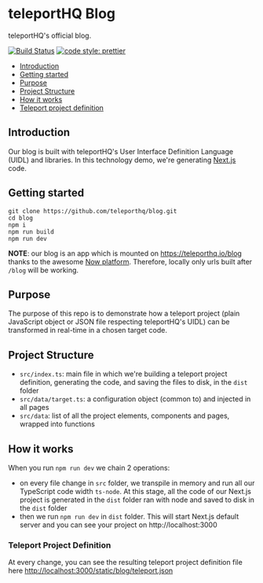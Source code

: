# teleportHQ Blog
teleportHQ's official blog.


[![Build Status](https://travis-ci.com/teleporthq/blog.svg?branch=master)](https://travis-ci.com/teleporthq/blog)
[![code style: prettier](https://img.shields.io/badge/code_style-prettier-ff69b4.svg)](https://github.com/prettier/prettier)

- [Introduction](#introduction)
- [Getting started](#getting-started)
- [Purpose](#purpose)
- [Project Structure](#project-structure)
- [How it works](#how-it-works)
- [Teleport project definition](#teleport-project-definition)

## Introduction
Our blog is built with teleportHQ's User Interface Definition Language (UIDL) and libraries. In this technology demo, we're generating [Next.js](https://nextjs.org/) code.

## Getting started
```
git clone https://github.com/teleporthq/blog.git
cd blog
npm i
npm run build
npm run dev
```

**NOTE**: our blog is an app which is mounted on https://teleporthq.io/blog thanks to the awesome [Now platform](https://zeit.co). Therefore, locally only urls built after `/blog` will be working.

## Purpose
The purpose of this repo is to demonstrate how a teleport project (plain JavaScript object or JSON file respecting teleportHQ's UIDL) can be transformed in real-time in a chosen target code.

## Project Structure
- `src/index.ts`: main file in which we're building a teleport project definition, generating the code, and saving the files to disk, in the `dist` folder
- `src/data/target.ts`: a configuration object (common to) and injected in all pages
- `src/data`: list of all the project elements, components and pages, wrapped into functions

## How it works
When you run `npm run dev` we chain 2 operations:

- on every file change in `src` folder, we transpile in memory and run all our TypeScript code width `ts-node`. At this stage, all the code of our Next.js project is generated in the `dist` folder ran with node and saved to disk in the `dist` folder
- then we run `npm run dev` in `dist` folder. This will start Next.js default server and you can see your project on http://localhost:3000

### Teleport Project Definition
At every change, you can see the resulting teleport project definition file here [http://localhost:3000/static/blog/teleport.json](http://localhost:3000/static/blog/teleport.json)
